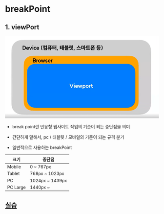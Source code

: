 # breakPoint
## 1. viewPort
<img src="../img/breakPoint/1.png">

- break point란 반응형 웹사이트 작업의 기준이 되는 중단점을 의미
- 간단하게 말해서, pc / 태블릿 / 모바일의 기준이 되는 규격 분기

- 일반적으로 사용하는 breakPoint
<table style="width:100%">
    <thead>
        <tr>
            <th>크기</th>
            <th>중단점</th>
        </tr>
    </thead>
    <tbody>
        <tr>
            <td>Mobile</td>
            <td>0 ~ 767px</td>
        </tr>
        <tr>
            <td>Tablet</td>
            <td>768px ~ 1023px</td>
        </tr>
        <tr>
            <td>PC</td>
            <td>1024px ~ 1439px</td>
        </tr>
        <tr>
            <td>PC Large</td>
            <td>1440px ~</td>
        </tr>
    </tbody>
</table>

## [실습](./breakPoint.html)